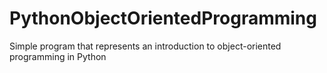 # PythonObjectOrientedProgramming
Simple program that represents an introduction to object-oriented programming in Python
